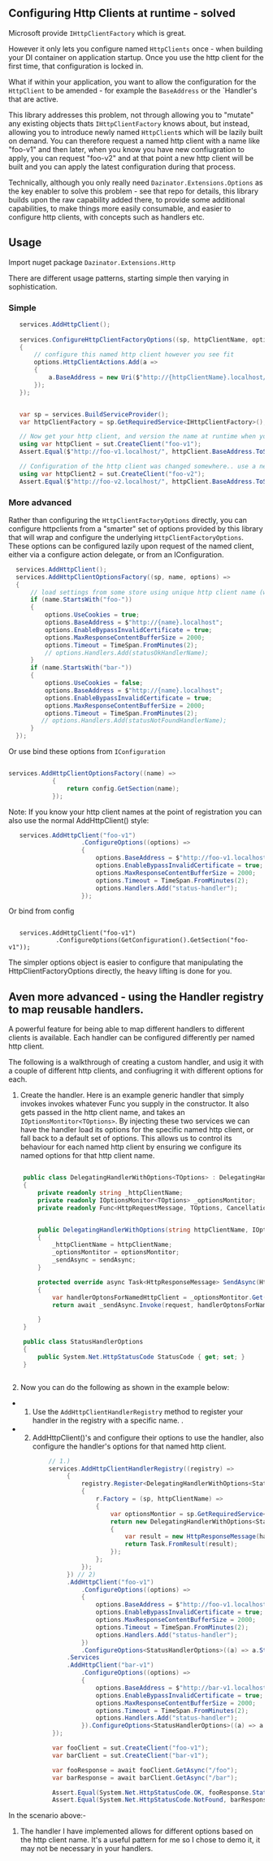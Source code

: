 ## Configuring Http Clients at runtime - solved

Microsoft provide `IHttpClientFactory` which is great.

However it only lets you configure named `HttpClients` once - when building your DI container on application startup. Once you use the http client for the first time, that configuration is locked in.

What if within your application, you want to allow the configuration for the `HttpClient` to be amended - for example the `BaseAddress` or the `Handler's that are active.

This library addresses this problem, not through allowing you to "mutate" any existing objects thats `IHttpClientFactory` knows about, but instead, allowing you to introduce newly named `HttpClient`s which will be lazily built on demand. You can therefore request a named http client with a name like "foo-v1" and then later, when you know you have new confiugration to apply, you can request "foo-v2" and at that point a new http client will be built and you can apply the latest configuration during that process.

Technically, although you only really need `Dazinator.Extensions.Options` as the key enabler to solve this problem - see that repo for details, this library builds upon the raw capability added there, to provide some additional capabilities, to make things more easily consumable, and easier to configure http clients, with concepts such as handlers etc.

## Usage

Import nuget package `Dazinator.Extensions.Http`

There are different usage patterns, starting simple then varying in sophistication.

### Simple

```cs
   services.AddHttpClient();
  
   services.ConfigureHttpClientFactoryOptions((sp, httpClientName, options) =>
   {
       // configure this named http client however you see fit
       options.HttpClientActions.Add(a =>
       {
           a.BaseAddress = new Uri($"http://{httpClientName}.localhost/");
       });
   });


   var sp = services.BuildServiceProvider();
   var httpClientFactory = sp.GetRequiredService<IHttpClientFactory>();

   // Now get your http client, and version the name at runtime when your configuration is changed:
   using var httpClient = sut.CreateClient("foo-v1");
   Assert.Equal($"http://foo-v1.localhost/", httpClient.BaseAddress.ToString());

   // Configuration of the http client was changed somewhere.. use a new name.
   using var httpClient2 = sut.CreateClient("foo-v2");
   Assert.Equal($"http://foo-v2.localhost/", httpClient.BaseAddress.ToString());

```

### More advanced

Rather than configuring the `HttpClientFactoryOptions` directly, you can configure httpclients from a "smarter" set of options provided by this library that will wrap and configure the underlying `HttpClientFactoryOptions`.
These options can be configured lazily upon request of the named client, either via a configure action delegate, or from an IConfiguration.


```cs
  services.AddHttpClient();
  services.AddHttpClientOptionsFactory((sp, name, options) =>
  {
      // load settings from some store using unique http client name (which can version)
      if (name.StartsWith("foo-"))
      {
          options.UseCookies = true;
          options.BaseAddress = $"http://{name}.localhost";
          options.EnableBypassInvalidCertificate = true;
          options.MaxResponseContentBufferSize = 2000;
          options.Timeout = TimeSpan.FromMinutes(2);
          // options.Handlers.Add(statusOkHandlerName);
      }
      if (name.StartsWith("bar-"))
      {
          options.UseCookies = false;
          options.BaseAddress = $"http://{name}.localhost";
          options.EnableBypassInvalidCertificate = true;
          options.MaxResponseContentBufferSize = 2000;
          options.Timeout = TimeSpan.FromMinutes(2);
         // options.Handlers.Add(statusNotFoundHandlerName);
      }
  });

```

Or use bind these options from `IConfiguration`

```cs

services.AddHttpClientOptionsFactory((name) =>
            {
                return config.GetSection(name);
            });

```

Note: If you know your http client names at the point of registration you can also use the normal AddHttpClient() style:

```cs
   services.AddHttpClient("foo-v1")
                    .ConfigureOptions((options) =>
                    {
                        options.BaseAddress = $"http://foo-v1.localhost";
                        options.EnableBypassInvalidCertificate = true;
                        options.MaxResponseContentBufferSize = 2000;
                        options.Timeout = TimeSpan.FromMinutes(2);
                        options.Handlers.Add("status-handler");
                    });                  

```

Or bind from config

```

   services.AddHttpClient("foo-v1")                   
             .ConfigureOptions(GetConfiguration().GetSection("foo-v1"));

```


The simpler options object is easier to configure that manipulating the HttpClientFactoryOptions directly, the heavy lifting is done for you.

## Aven more advanced - using the Handler registry to map reusable handlers.

A powerful feature for being able to map different handlers to different clients is available. 
Each handler can be configured differently per named http client.

The following is a walkthrough of creating a custom handler, and usig it with a couple of different http clients, and confiugring it with different options for each.

1. Create the handler. 
Here is an example generic handler that simply invokes invokes whatever Func you supply in the constructor. 
It also gets passed in the http client name, and takes an `IOptionsMontitor<TOptions>`. By injecting these two services we can have the handler load its options for the specific named http client, or fall back to a default set of options.
This allows us to control its behaviour for each named http client by ensuring we configure its named options for that http client name.


```cs

    public class DelegatingHandlerWithOptions<TOptions> : DelegatingHandler
    {
        private readonly string _httpClientName;
        private readonly IOptionsMonitor<TOptions> _optionsMontitor;
        private readonly Func<HttpRequestMessage, TOptions, CancellationToken, Task<HttpResponseMessage>> _sendAsync;


        public DelegatingHandlerWithOptions(string httpClientName, IOptionsMonitor<TOptions> optionsMontitor, Func<HttpRequestMessage, TOptions, CancellationToken, Task<HttpResponseMessage>> sendAsync)
        {
            _httpClientName = httpClientName;
            _optionsMontitor = optionsMontitor;
            _sendAsync = sendAsync;
        }

        protected override async Task<HttpResponseMessage> SendAsync(HttpRequestMessage request, CancellationToken cancellationToken)
        {
            var handlerOptonsForNamedHttpClient = _optionsMontitor.Get(_httpClientName);
            return await _sendAsync.Invoke(request, handlerOptonsForNamedHttpClient, cancellationToken);

        }
    }

    public class StatusHandlerOptions
    {
        public System.Net.HttpStatusCode StatusCode { get; set; }
    }



```

2. Now you can do the following as shown in the example below:

- 1) Use the `AddHttpClientHandlerRegistry` method to register your handler in the registry with a specific name. .
- 2) AddHttpClient()'s and configure their options to use the handler, also configure the handler's options for that named http client.

```cs 
           // 1.)
           services.AddHttpClientHandlerRegistry((registry) =>
                {
                    registry.Register<DelegatingHandlerWithOptions<StatusHandlerOptions>>("status-handler", (r) =>
                    {
                        r.Factory = (sp, httpClientName) =>
                        {
                            var optionsMontior = sp.GetRequiredService<IOptionsMonitor<StatusHandlerOptions>>();
                            return new DelegatingHandlerWithOptions<StatusHandlerOptions>(httpClientName, optionsMontior, (request, handlerOptions, cancelToken) =>
                            {
                                var result = new HttpResponseMessage(handlerOptions.StatusCode);
                                return Task.FromResult(result);
                            });
                        };                       
                    });
                }) // 2)
                .AddHttpClient("foo-v1")
                    .ConfigureOptions((options) =>
                    {
                        options.BaseAddress = $"http://foo-v1.localhost";
                        options.EnableBypassInvalidCertificate = true;
                        options.MaxResponseContentBufferSize = 2000;
                        options.Timeout = TimeSpan.FromMinutes(2);
                        options.Handlers.Add("status-handler");
                    })
                    .ConfigureOptions<StatusHandlerOptions>((a) => a.StatusCode = System.Net.HttpStatusCode.OK)
                .Services
                .AddHttpClient("bar-v1")
                    .ConfigureOptions((options) =>
                    {
                        options.BaseAddress = $"http://bar-v1.localhost";
                        options.EnableBypassInvalidCertificate = true;
                        options.MaxResponseContentBufferSize = 2000;
                        options.Timeout = TimeSpan.FromMinutes(2);
                        options.Handlers.Add("status-handler");
                    }).ConfigureOptions<StatusHandlerOptions>((a) => a.StatusCode = System.Net.HttpStatusCode.NotFound);
            });

            var fooClient = sut.CreateClient("foo-v1");
            var barClient = sut.CreateClient("bar-v1");

            var fooResponse = await fooClient.GetAsync("/foo");
            var barResponse = await barClient.GetAsync("/bar");

            Assert.Equal(System.Net.HttpStatusCode.OK, fooResponse.StatusCode);
            Assert.Equal(System.Net.HttpStatusCode.NotFound, barResponse.StatusCode);

```

In the scenario above:-

1. The handler I have implemented allows for different options based on the http client name. It's a useful pattern for me so I chose to demo it, it may not be necessary in your handlers.